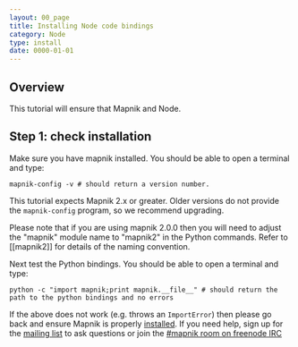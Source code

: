 ```yaml
---
layout: 00_page
title: Installing Node code bindings
category: Node
type: install
date: 0000-01-01
---
```


## Overview

This tutorial will ensure that Mapnik and Node.

## Step 1: check installation 

Make sure you have mapnik installed. You should be able to open a terminal and type:

    mapnik-config -v # should return a version number.

This tutorial expects Mapnik 2.x or greater. Older versions do not provide the `mapnik-config` program, so we recommend upgrading.


Please note that if you are using mapnik 2.0.0 then you will need to adjust the "mapnik" module name to "mapnik2" in the Python commands. Refer to [[mapnik2]] for details of the naming convention.



Next test the Python bindings. You should be able to open a terminal and type:

    python -c "import mapnik;print mapnik.__file__" # should return the path to the python bindings and no errors

If the above does not work (e.g. throws an `ImportError`) then please go back and ensure Mapnik is properly [installed](Mapnik-Installation). If you need help, sign up for the [mailing list](http://mapnik.org/contact/) to ask questions or join the [#mapnik room on freenode IRC](irc://irc.freenode.net/mapnik)
